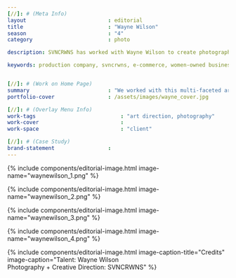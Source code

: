 ```yaml
---
[//]: # (Meta Info)
layout                          : editorial
title 					        : "Wayne Wilson"
season				            : "4"
category						: photo

description: SVNCRWNS has worked with Wayne Wilson to create photography as this artist prepares to bloom and share more of themselves with their audience.

keywords: production company, svncrwns, e-commerce, women-owned businesses, creative team, consulting, business operations, launch my brand, manage my brand, photography, videography, special projects


[//]: # (Work on Home Page)
summary                         : "We worked with this multi-faceted artist to create content for social media.  This included a 1 hour shoot and retouching."
portfolio-cover					: /assets/images/wayne_cover.jpg

[//]: # (Overlay Menu Info)
work-tags 							: "art direction, photography"
work-cover							:
work-space 							: "client"

[//]: # (Case Study)
brand-statement 				: 
---
```


{% include components/editorial-image.html image-name="waynewilson_1.png" %}

{% include components/editorial-image.html image-name="waynewilson_2.png" %}

{% include components/editorial-image.html image-name="waynewilson_3.png" %}

{% include components/editorial-image.html image-name="waynewilson_4.png" %}

{% include components/editorial-image.html image-caption-title="Credits" image-caption="Talent: Wayne Wilson<br/>Photography + Creative Direction: SVNCRWNS" %}

